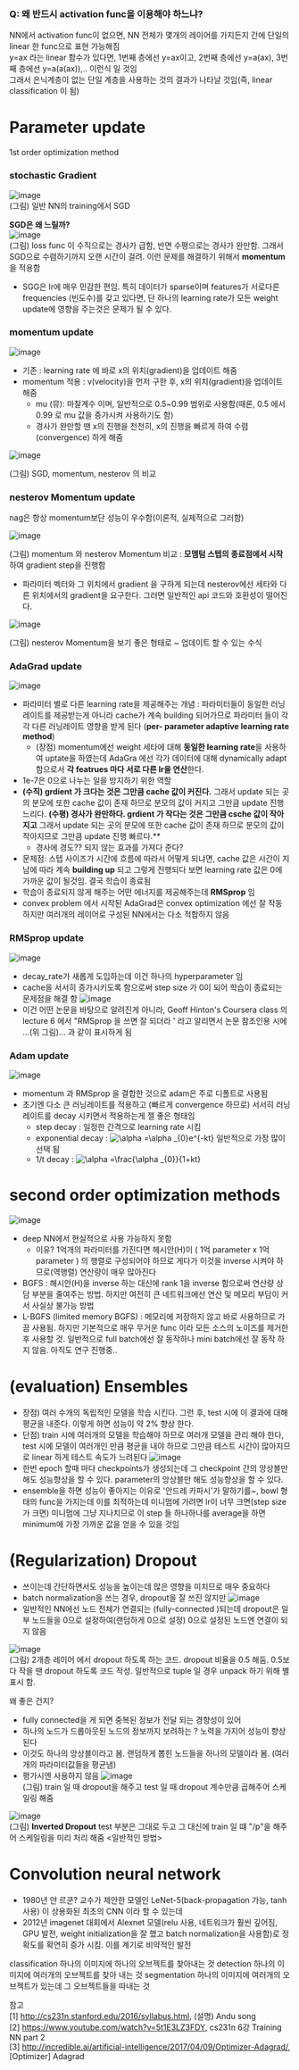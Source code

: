 ### Q: 왜 반드시 activation func을 이용해야 하느냐?
NN에서 activation func이 없으면, NN 전체가 몇개의 레이어를 가지든지 간에 단일의 linear 한 func으로 표현 가능해짐  
y=ax 라는 linear 함수가 있다면, 1번째 층에선 y=ax이고, 2번째 층에선 y=a(ax), 3번째 층에선 y=a(a(ax)),.. 이런식 일 것임  
그래서 은닉계층이 없는 단일 계층을 사용하는 것의 결과가 나타날 것임(즉, linear classification 이 됨)  
  
# Parameter update
1st order optimization method
### stochastic Gradient 
![image](https://user-images.githubusercontent.com/56099627/70998252-35945000-211a-11ea-8ac5-edad3490c1e4.png)  
(그림) 일반 NN의 training에서 SGD  
  
**SGD은 왜 느릴까?**  
![image](https://user-images.githubusercontent.com/56099627/70980180-39ae7680-20f6-11ea-8fd0-a7b11cf981d7.png)  
(그림) loss func 이 수직으로는 경사가 급함, 반면 수평으로는 경사가 완만함. 그래서 SGD으로 수렴하기까지 오랜 시간이 걸려. 이런 문제를 해결하기 위해서 **momentum**을 적용함  
- SGG은 lr에 매우 민감한 편임. 특히 데이터가 sparse이며 features가 서로다른 frequencies (빈도수)를 갖고 있다면, 단 하나의 learning rate가 모든 weight update에 영향을 주는것은 문제가 될 수 있다.

### momentum update
![image](https://user-images.githubusercontent.com/56099627/70980894-73cc4800-20f7-11ea-92c2-1475d65f410c.png)  
- 기존 : learning rate 에 바로 x의 위치(gradient)을 업데이트 해줌
- momentum 적용 : v(velocity)을 먼저 구한 후, x의 위치(gradient)을 업데이트 해줌
  - mu (뮤): 마찰계수 이며, 일반적으로 0.5~0.99 범위로 사용함(때론, 0.5 에서 0.99 로 mu 값을 증가시켜 사용하기도 함)
  - 경사가 완만할 땐 x의 진행을 천천히, x의 진행을 빠르게 하여 수렴(convergence) 하게 해줌

![image](https://user-images.githubusercontent.com/56099627/70984913-a62d7380-20fe-11ea-8aaf-447acb3a357c.png)
  
(그림) SGD, momentum, nesterov 의 비교

### nesterov Momentum update
nag은 항상 momentum보단 성능이 우수함(이론적, 실제적으로 그러함)   
  
![image](https://user-images.githubusercontent.com/56099627/70982968-4ed9d400-20fb-11ea-860a-a6a719521f9d.png)  
  
(그림) momentum 와 nesterov Momentum 비교 : **모멤텀 스텝의 종료점에서 시작** 하여 gradient step을 진행함  
- 파라미터 벡터와 그 위치에서 gradient 을 구하게 되는데 nesterov에선 세타와 다른 위치에서의 gradient을 요구한다. 그러면 일반적인 api 코드와 호환성이 떨어진다. 

![image](https://user-images.githubusercontent.com/56099627/70984362-b2fd9780-20fd-11ea-85db-d5679730cce4.png)  

(그림) nesterov Momentum을 보기 좋은 형태로 ~ 업데이트 할 수 있는 수식 

### AdaGrad update
![image](https://user-images.githubusercontent.com/56099627/70986386-2359e800-2101-11ea-8419-7579f7dae6f7.png)  
- 파라미터 별로 다른 learning rate을 제공해주는 개념 : 파라미터들이 동일한 러닝레이트를 제공받는게 아니라 cache가 계속 building  되어가므로 파라미터 들이 각각 다른 러닝레이트 영향을 받게 된다 (**per- parameter adaptive learning rate method**)
  - (장점) momentum에선 weight 세타에 대해 **동일한 learning rate**을 사용하여 uptate을 하였는데 AdaGra 에선 각가 데이터에 대해 dynamically adapt 함으로서 **각 featrues 마다 서로 다른 lr을 연산**한다.
- 1e-7은 0으로 나누는 일을 방지하기 위한 역할
- **(수직) grdient 가 크다는 것은 그만큼 cache 값이 커진다.** 그래서 update 되는 곳의 분모에 또한 cache 값이 존재 하므로 분모의 값이 커지고 그만큼 update 진행 느리다. **(수평) 경사가 완만하다. grdient 가 작다는 것은 그만큼 csche 값이 작아지고** 그래서 update 되는 곳의 분모에 또한 cache 값이 존재 하므로 분모의 값이 작아지므로 그만큼 update 진행 빠르다.** 
  - 경사에 경도?? 되지 않는 효과를 가져다 준다?
- 문제점: 스텝 사이즈가 시간에 흐름에 따라서 어떻게 되냐면, cache 값은 시간이 지남에 따라 계속 **building up** 되고 그렇게 진행되다 보면 learning rate 값은 0에 가까운 값이 될것임. 결국 학습이 종료됨
- 학습이 종료되지 않게 해주는 어떤 에너지를 제공해주는데 **RMSprop** 임
- convex problem 에서 시작된 AdaGrad은 convex optimization 에선 잘 작동 하지만 여러개의 레이어로 구성된 NN에서는 다소 적합하지 않음

### RMSprop update
![image](https://user-images.githubusercontent.com/56099627/70991125-37561780-210a-11ea-82ca-496ea4f63a62.png)  
- decay_rate가 새롭게 도입하는데 이건 하나의 hyperparameter 임
- cache을 서서히 증가시키도록 함으로써 step size 가 0이 되어 학습이 종료되는 문제점을 해결 함
![image](https://user-images.githubusercontent.com/56099627/70991465-d7ac3c00-210a-11ea-8e65-ec0da651f2e4.png)  
- 이건 어떤 논문을 바탕으로 알려진게 아니라, Geoff Hinton's Coursera class 의 lecture 6 에서 "RMSprop 을 쓰면 잘 되더라 ' 라고 알리면서 논문 참조인용 시에 ...(위 그림)... 과 같이 표시하게 됨  

### Adam update
![image](https://user-images.githubusercontent.com/56099627/70992025-1e4e6600-210c-11ea-9ba9-3b8a8efbb20b.png)  
- momentum 과 RMSprop 을 결합한 것으로 adam은 주로 디폴트로 사용됨 
- 초기엔 다소 큰 러닝레이트를 적용하고 (빠르게 convergence 하므로) 서서히 러닝 레이트를 decay 시키면서 적용하는게 젤 좋은 형태임
  - step decay : 일정한 간격으로 learning rate 시킴
  - exponential decay : <img src="https://latex.codecogs.com/gif.latex?\alpha&space;=\alpha&space;_{0}e^{-kt}" title="\alpha =\alpha _{0}e^{-kt}" /></a> 일반적으로 가장 많이 선택 됨
  - 1/t decay : <img src="https://latex.codecogs.com/gif.latex?\alpha&space;=\frac{\alpha&space;_{0}}{1&plus;kt}" title="\alpha =\frac{\alpha _{0}}{1+kt}" /></a>

# second order optimization methods
![image](https://user-images.githubusercontent.com/56099627/71000092-07b10a80-211e-11ea-99d8-6682177b5ef4.png)  
- deep NN에서 현실적으로 사용 가능하지 못함
  - 이유? 1억개의 파라미터를 가진다면 헤시안(H)이 ( 1억 parameter x 1억 parameter ) 의 행렬로 구성되어야 하므로 게다가 이것을 inverse 시켜야 하므로(역행렬) 연산량이 매우 많아진다
- BGFS : 해시안(H)을 inverse 하는 대신에 rank 1을 inverse 함으로써 연산량 상담 부분을 줄여주는 방법. 하지만 여전히 큰 네트워크에선 연산 및 메모리 부담이 커서 사실상 불가능 방법
- L-BGFS (limited memory BGFS) : 메모리에 저장하지 않고 바로 사용하므로 가끔 사용됨. 하지만 기본적으로 매우 무거운 func 이라 모든 소스의 노이즈를 제거한 후 사용할 것. 일반적으로 full batch에선 잘 동작하나 mini batch에선 잘 동작 하지 않음. 아직도 연구 진행중..
  
# (evaluation) Ensembles 
- 장점) 여러 수개의 독립적인 모델을 학습 시킨다. 그런 후, test 시에 이 결과에 대해 평균을 내준다. 이렇게 하면 성능이 약 2% 향상 한다.
- 단점) train 시에 여러개의 모델을 학습해야 하므로 여러개 모델을 관리 해야 한다, test 시에 모델이 여러개인 만큼 평균을 내야 하므로 그만큼 테스트 시간이 많아지므로 linear 하게 테스트 속도가 느려된다
![image](https://user-images.githubusercontent.com/56099627/71000962-970aed80-211f-11ea-8c98-34c777a85cfc.png)  
- 한번 epoch 할때 마다 checkpoints가 생성되는데 그 checkpoint 간의 앙상블만 해도 성능향상을 할 수 있다. parameter의 앙상블만 해도 성능향상을 할 수 있다.  
- ensemble을 하면 성능이 좋아지는 이유로 '안드레 카파시'가 말하기를~, bowl 형태의 func을 가지는데 이를 최적하는데 미니멈에 가려면 lr이 너무 크면(step size가 크면) 미니멈에 그냥 지나치므로 이 step 들 하나하나를 average을 하면 minimum에 가장 가까운 값을 얻을 수 있을 것임

# (Regularization) Dropout
- 쓰이는데 간단하면서도 성능을 높이는데 많은 영향을 미치므로 매우 중요하다
- batch normalization을 쓰는 경우, dropout을 잘 쓰진 않지만 
![image](https://user-images.githubusercontent.com/56099627/70995050-ed256400-2112-11ea-9500-5e08ee3011c5.png)  
- 일반적인 NN에선 노드 전체가 연결되는 (fully-connected )되는데 dropout은 일부 노드들을 0으로 설정하여(랜덤하게 0으로 설정) 0으로 설정된 노드엔 연결이 되지 않음

![image](https://user-images.githubusercontent.com/56099627/70995330-a421df80-2113-11ea-9354-b3be8e064343.png)  
(그림) 2개층 레이어 에서 dropout 하도록 하는 코드. dropout 비율을 0.5 해둠. 0.5보다 작을 땐 dropout 하도록 코드 작성. 일반적으로 tuple 일 경우 unpack 하기 위해 별표시 함. 

왜 좋은 건지?
- fully connected을 게 되면 중복된 정보가 전달 되는 경향성이 있어 
- 하나의 노드가 드롭아웃된 노드의 정보까지 보려하는 ? 노력을 가지어 성능이 향상된다
- 이것도 하나의 앙상블이라고 봄. 랜덤하게 뽑힌 노드들을 하나의 모델이라 봄. (여러개의 파라미터값들을 평균냄)
- 평가시엔 사용하지 않음
![image](https://user-images.githubusercontent.com/56099627/70996122-7ccc1200-2115-11ea-9243-dc469659d391.png)  
(그림) train 일 때 dropout을 해주고 test 일 때 dropout 계수만큼 곱해주어 스케일링 해줌
  
![image](https://user-images.githubusercontent.com/56099627/70996394-04198580-2116-11ea-8d31-ae2f6ba4bb6e.png)   
(그림) **Inverted Dropout** test 부분은 그대로 두고 그 대신에 train 일 떄 "/p"을 해주어 스케일링을 미리 처리 해줌 <일반적인 방법>

# Convolution neural network
- 1980년 얀 르쿤? 교수가 제안한 모델인 LeNet-5(back-propagation 가능, tanh 사용) 이 상용화된 최초의 CNN 이라 할 수 있는데 
- 2012년 imagenet 대회에서 Alexnet 모델(relu 사용, 네트워크가 훨씬 깊어짐, GPU 발전, weight initialization을 잘 했고 batch normalization을 사용함)로 정확도를 확연히 증가 시킴.  이를 계기로 비약적인 발전

classification 하나의 이미지에 하나의 오브젝트를 찾아내는 것
detection 하나의 이미지에 여러개의 오브젝트를 찾아 내는 것
segmentation 하나의 이미지에 여러개의 오브젝트가 있는데 그 오브젝트들을 따내는 것


참고  
[1] http://cs231n.stanford.edu/2016/syllabus.html, (설명) Andu song  
[2] https://www.youtube.com/watch?v=5t1E3LZ3FDY, cs231n 6강 Training NN part 2  
[3] http://incredible.ai/artificial-intelligence/2017/04/09/Optimizer-Adagrad/, [Optimizer] Adagrad
